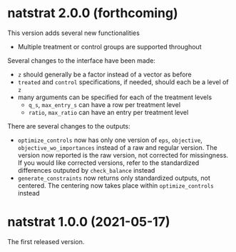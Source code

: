 # natstrat 2.0.0 (forthcoming)

This version adds several new functionalities
  * Multiple treatment or control groups are supported throughout

Several changes to the interface have been made:

* `z` should generally be a factor instead of a vector as before
* `treated` and `control` specifications, if needed, should each be a level of `z`
* many arguments can be specified for each of the treatment levels
    * `q_s`, `max_entry_s` can have a row per treatment level
    * `ratio`, `max_ratio` can have an entry per treatment level
    
There are several changes to the outputs:

* `optimize_controls` now has only one version of `eps`, `objective`, `objective_wo_importances` 
instead of a raw and regular version. The version now reported is the raw version, not corrected
for missingness. If you would like corrected versions, refer to the standardized differences
outputed by `check_balance` instead
* `generate_constraints` now returns only standardized outputs, not centered. The centering
now takes place within `optimize_controls` instead



# natstrat 1.0.0 (2021-05-17)

The first released version.
